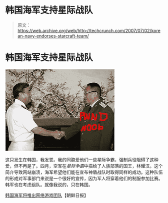 # 韩国海军支持星际战队

> 原文：<https://web.archive.org/web/http://techcrunch.com/2007/07/02/korean-navy-endorses-starcraft-team/>

# 韩国海军支持星际战队

![00123f3c344706422bfe01.jpg](img/16efb5d35fcdda8cd84597f3acb10d30.png)

这只发生在韩国，我发誓。我的同胞爱他们一些星际争霸，强制兵役阻碍了这种爱，但不再是了。四月，空军在*星际争霸*中描绘了人族部落的国王，林耀汉。这个简介导致网站崩溃，海军希望他们能在宣布神盾战队时取得同样的成功。这种队伍的形成对军事部门来说是一个很好的宣传，因为军人将穿着他们的制服参加比赛。韩军也在考虑组队。就像我说的，只在韩国。

[韩国海军将推出网络游戏团队](https://web.archive.org/web/20130628164909/http://english.chosun.com/w21data/html/news/200707/200707020011.html)【朝鲜日报】
